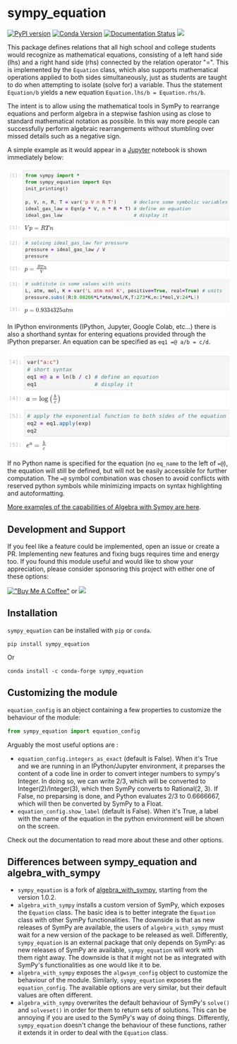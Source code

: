 # sympy_equation

[![PyPI version](https://badge.fury.io/py/sympy-equation.svg)](https://badge.fury.io/py/sympy-equation)
[![Conda Version](https://anaconda.org/conda-forge/sympy_equation/badges/version.svg)](https://anaconda.org/conda-forge/sympy_equation/badges/version.svg)
[![Documentation Status](https://readthedocs.org/projects/sympy-equation/badge/?version=latest)](http://sympy-plot-backends.readthedocs.io/)
[![](https://img.shields.io/static/v1?label=Github%20Sponsor&message=%E2%9D%A4&logo=GitHub&color=%23fe8e86)](https://github.com/sponsors/Davide-sd)

This package defines relations that all high school and college students would
recognize as mathematical equations, consisting of a left hand side (lhs) and
a right hand side (rhs) connected by the relation operator "=". This is
implemented by the ``Equation`` class, which also supports mathematical
operations applied to both sides simultaneously, just as students are taught
to do when  attempting to isolate (solve for) a variable. Thus the statement
``Equation/b`` yields a new equation ``Equation.lhs/b = Equation.rhs/b``.

The intent is to allow using the mathematical tools in SymPy to rearrange
equations and perform algebra in a stepwise fashion using as close to standard
mathematical notation as  possible. In this way more people can successfully
perform  algebraic rearrangements without stumbling over missed details such
as a negative sign.

A simple example as it would appear in a [Jupyter](https://jupyter.org)
notebook is shown immediately below:

![screenshot of simple example](https://raw.githubusercontent.com/Davide-sd/sympy-equation/master/assets/simple_example.png)

In IPython environments (IPython, Jupyter, Google  Colab, etc...) there is
also a shorthand syntax for entering equations provided through the IPython
preparser. An equation can be specified as ``eq1 =@ a/b = c/d``.


![screenshot of short syntax](https://raw.githubusercontent.com/Davide-sd/sympy-equation/master/assets/short_syntax.png)

If no Python name is specified for the equation (no ``eq_name`` to the left of ``=@``), the equation will still be defined, but will not be easily accessible
for further computation. The ``=@`` symbol combination was chosen to avoid
conflicts with reserved python  symbols while minimizing impacts on syntax
highlighting and autoformatting.

[More examples of the capabilities of Algebra with Sympy are
here](https://sympy-equation.readthedocs.io/en/latest/tutorial.html).


## Development and Support

If you feel like a feature could be implemented, open an issue or create a PR. Implementing new features and fixing bugs requires time and energy too. If you found this module useful and would like to show your appreciation, please consider sponsoring this project with either one of these options:

[!["Buy Me A Coffee"](https://www.buymeacoffee.com/assets/img/custom_images/orange_img.png)](https://www.buymeacoffee.com/davide_sd)
or
[![](https://img.shields.io/static/v1?label=Github%20Sponsor&message=%E2%9D%A4&logo=GitHub&color=%23fe8e86)](https://github.com/sponsors/Davide-sd)



## Installation


``sympy_equation`` can be installed with ``pip`` or ``conda``.

```
pip install sympy_equation
```

Or

```
conda install -c conda-forge sympy_equation
```


## Customizing the module


``equation_config`` is an object containing a few properties to customize
the behaviour of the module:

```py
from sympy_equation import equation_config
```

Arguably the most useful options are  :

* ``equation_config.integers_as_exact`` (default is False).
  When it's True and we are running in an IPython/Jupyter environment,
  it preparses the content of a code line in order to convert integer numbers
  to sympy's Integer. In doing so, we can write 2/3, which will be
  converted to Integer(2)/Integer(3), which then SymPy converts
  to Rational(2, 3). If False, no preparsing is done, and Python evaluates
  2/3 to 0.6666667, which will then be converted by SymPy to a Float.
* ``equation_config.show_label`` (default is False). When it's True, a label
  with the name of the equation in the python environment will be shown on
  the screen.

Check out the documentation to read more about these and other options.


## Differences between sympy_equation and algebra_with_sympy


* ``sympy_equation`` is a fork of [algebra_with_sympy](https://github.com/gutow/Algebra_with_Sympy), starting from the version 1.0.2.
* ``algebra_with_sympy`` installs a custom version of SymPy, which exposes
  the ``Equation`` class. The basic idea is to better integrate the ``Equation``
  class with other SymPy functionalities. The downside is that as new releases
  of SymPy are available, the users of ``algebra_with_sympy`` must wait for a
  new version of the package to be released as well.
  Differently, ``sympy_equation`` is an external package that only depends on
  SymPy: as new releases of SymPy are available, ``sympy_equation`` will work
  with them right away. The downside is that it might not be as integrated with
  SymPy's functionalities as one would like it to be.
* ``algebra_with_sympy`` exposes the ``algwsym_config`` object to customize
  the behaviour of the module. Similarly, ``sympy_equation`` exposes the
  ``equation_config``. The available options are very similar, but their
  default values are often different.
* ``algebra_with_sympy`` overwrites the default behaviour of SymPy's
  ``solve()`` and ``solveset()`` in order for them to return sets of solutions.
  This can be annoying if you are used to the SymPy's way of doing things.
  Differently, ``sympy_equation`` doesn't change the behaviour of these
  functions, rather it extends it in order to deal with the ``Equation`` class.
